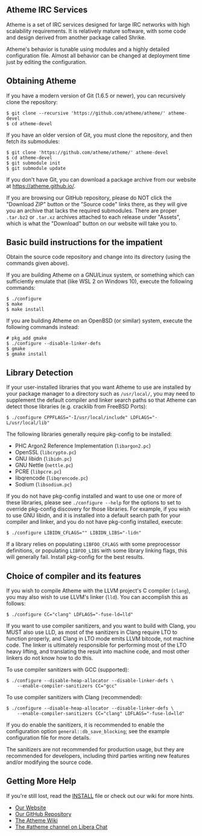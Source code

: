 ## Atheme IRC Services

Atheme is a set of IRC services designed for large IRC networks with high
scalability requirements. It is relatively mature software, with some code
and design derived from another package called Shrike.

Atheme's behavior is tunable using modules and a highly detailed
configuration file. Almost all behavior can be changed at deployment time
just by editing the configuration.



## Obtaining Atheme

If you have a modern version of Git (1.6.5 or newer), you can recursively
clone the repository:

    $ git clone --recursive 'https://github.com/atheme/atheme/' atheme-devel
    $ cd atheme-devel

If you have an older version of Git, you must clone the repository, and then
fetch its submodules:

    $ git clone 'https://github.com/atheme/atheme/' atheme-devel
    $ cd atheme-devel
    $ git submodule init
    $ git submodule update

If you don't have Git, you can download a package archive from our website at
<https://atheme.github.io/>.

If you are browsing our GitHub repository, please do NOT click the "Download
ZIP" button or the "Source code" links there, as they will give you an archive
that lacks the required submodules. There are proper `.tar.bz2` or `.tar.xz`
archives attached to each release under "Assets", which is what the "Download"
button on our website will take you to.



## Basic build instructions for the impatient

Obtain the source code repository and change into its directory (using the
commands given above).

If you are building Atheme on a GNU/Linux system, or something which can
sufficiently emulate that (like WSL 2 on Windows 10), execute the following
commands:

    $ ./configure
    $ make
    $ make install

If you are building Atheme on an OpenBSD (or similar) system, execute the
following commands instead:

    # pkg_add gmake
    $ ./configure --disable-linker-defs
    $ gmake
    $ gmake install



## Library Detection

If your user-installed libraries that you want Atheme to use are installed by
your package manager to a directory such as `/usr/local/`, you may need to
supplement the default compiler and linker search paths so that Atheme can
detect those libraries (e.g. cracklib from FreeBSD Ports):

    $ ./configure CPPFLAGS="-I/usr/local/include" LDFLAGS="-L/usr/local/lib"

The following libraries generally require pkg-config to be installed:

- PHC Argon2 Reference Implementation (`libargon2.pc`)
- OpenSSL (`libcrypto.pc`)
- GNU libidn (`libidn.pc`)
- GNU Nettle (`nettle.pc`)
- PCRE (`libpcre.pc`)
- libqrencode (`libqrencode.pc`)
- Sodium (`libsodium.pc`)

If you do not have pkg-config installed and want to use one or more of these
libraries, please see `./configure --help` for the options to set to override
pkg-config discovery for those libraries. For example, if you wish to use GNU
libidn, and it is installed into a default search path for your compiler and
linker, and you do not have pkg-config installed, execute:

    $ ./configure LIBIDN_CFLAGS="" LIBIDN_LIBS="-lidn"

If a library relies on populating `LIBFOO_CFLAGS` with some preprocessor
definitions, or populating `LIBFOO_LIBS` with some library linking flags,
this will generally fail. Install pkg-config for the best results.



## Choice of compiler and its features

If you wish to compile Atheme with the LLVM project's C compiler (`clang`),
you may also wish to use LLVM's linker (`lld`). You can accomplish this as
follows:

    $ ./configure CC="clang" LDFLAGS="-fuse-ld=lld"

If you want to use compiler sanitizers, and you want to build with Clang, you
MUST also use LLD, as most of the sanitizers in Clang require LTO to function
properly, and Clang in LTO mode emits LLVM bitcode, not machine code. The
linker is ultimately responsible for performing most of the LTO heavy lifting,
and translating the result into machine code, and most other linkers do not
know how to do this.

To use compiler sanitizers with GCC (supported):

    $ ./configure --disable-heap-allocator --disable-linker-defs \
        --enable-compiler-sanitizers CC="gcc"

To use compiler sanitizers with Clang (recommended):

    $ ./configure --disable-heap-allocator --disable-linker-defs \
        --enable-compiler-sanitizers CC="clang" LDFLAGS="-fuse-ld=lld"

If you do enable the sanitizers, it is recommended to enable the configuration
option `general::db_save_blocking`; see the example configuration file for
more details.

The sanitizers are not recommended for production usage, but they are
recommended for developers, including third parties writing new features
and/or modifying the source code.



## Getting More Help

If you're still lost, read the [INSTALL](INSTALL) file or check out our wiki
for more hints.

- [Our Website](https://atheme.github.io/)
- [Our GitHub Repository](https://github.com/atheme/atheme/)
- [The Atheme Wiki](https://github.com/atheme/atheme/wiki/)
- [The #atheme channel on Libera Chat](ircs://irc.libera.chat:6697/#atheme)
